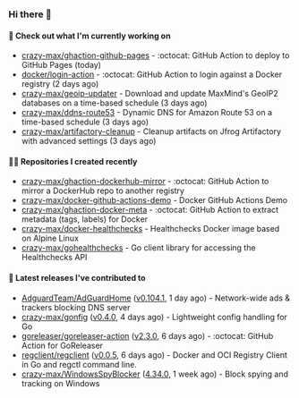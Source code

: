 ### Hi there 👋

#### 👷 Check out what I'm currently working on

- [crazy-max/ghaction-github-pages](https://github.com/crazy-max/ghaction-github-pages) - :octocat: GitHub Action to deploy to GitHub Pages (today)
- [docker/login-action](https://github.com/docker/login-action) - :octocat: GitHub Action to login against a Docker registry (2 days ago)
- [crazy-max/geoip-updater](https://github.com/crazy-max/geoip-updater) - Download and update MaxMind&#39;s GeoIP2 databases on a time-based schedule (3 days ago)
- [crazy-max/ddns-route53](https://github.com/crazy-max/ddns-route53) - Dynamic DNS for Amazon Route 53 on a time-based schedule (3 days ago)
- [crazy-max/artifactory-cleanup](https://github.com/crazy-max/artifactory-cleanup) - Cleanup artifacts on Jfrog Artifactory with advanced settings (3 days ago)

#### 👨‍💻 Repositories I created recently

- [crazy-max/ghaction-dockerhub-mirror](https://github.com/crazy-max/ghaction-dockerhub-mirror) - :octocat: GitHub Action to mirror a DockerHub repo to another registry
- [crazy-max/docker-github-actions-demo](https://github.com/crazy-max/docker-github-actions-demo) - Docker GitHub Actions Demo
- [crazy-max/ghaction-docker-meta](https://github.com/crazy-max/ghaction-docker-meta) - :octocat: GitHub Action to extract metadata (tags, labels) for Docker
- [crazy-max/docker-healthchecks](https://github.com/crazy-max/docker-healthchecks) - Healthchecks Docker image based on Alpine Linux
- [crazy-max/gohealthchecks](https://github.com/crazy-max/gohealthchecks) - Go client library for accessing the Healthchecks API

#### 🚀 Latest releases I've contributed to

- [AdguardTeam/AdGuardHome](https://github.com/AdguardTeam/AdGuardHome) ([v0.104.1](https://github.com/AdguardTeam/AdGuardHome/releases/tag/v0.104.1), 1 day ago) - Network-wide ads &amp; trackers blocking DNS server
- [crazy-max/gonfig](https://github.com/crazy-max/gonfig) ([v0.4.0](https://github.com/crazy-max/gonfig/releases/tag/v0.4.0), 4 days ago) - Lightweight config handling for Go
- [goreleaser/goreleaser-action](https://github.com/goreleaser/goreleaser-action) ([v2.3.0](https://github.com/goreleaser/goreleaser-action/releases/tag/v2.3.0), 6 days ago) - :octocat: GitHub Action for GoReleaser
- [regclient/regclient](https://github.com/regclient/regclient) ([v0.0.5](https://github.com/regclient/regclient/releases/tag/v0.0.5), 6 days ago) - Docker and OCI Registry Client in Go and regctl command line.
- [crazy-max/WindowsSpyBlocker](https://github.com/crazy-max/WindowsSpyBlocker) ([4.34.0](https://github.com/crazy-max/WindowsSpyBlocker/releases/tag/4.34.0), 1 week ago) - Block spying and tracking on Windows

